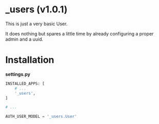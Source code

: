 # _users (v1.0.1)

This is just a very basic User.

It does nothing but spares a little time by already configuring a proper admin and a uuid.

# Installation

**settings.py**
```python
INSTALLED_APPS: [
    # ...
    '_users',
]

# ...

AUTH_USER_MODEL = '_users.User'

```

